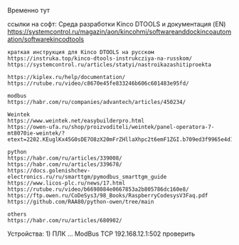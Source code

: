 Временно тут


ссылки на софт:
    Среда разработки Kinco DTOOLS и документация (EN)
    https://systemcontrol.ru/magazin/aon/kincohmi/softwareanddockincoautomation/softwarekincodtools

    краткая инструкция для Kinco DTOOLS на русском
    https://instruka.top/kinco-dtools-instrukcziya-na-russkom/
    https://systemcontrol.ru/articles/statyi/nastroikazashitiproekta

    https://kiplex.ru/help/documentation/
    https://rutube.ru/video/c8670e45fe833246b606c601483e95fd/

    modbus
    https://habr.com/ru/companies/advantech/articles/450234/

    Weintek
    https://www.weintek.net/easybuilderpro.html
    https://owen-ufa.ru/shop/proizvoditeli/weintek/panel-operatora-7-mt8070ie-weintek/?etext=2202.KEuglKx45G0sDE7O8zX20mFrZHllaXhpc2t6emF1ZGI.b709ed3f9965e4d1c66fb8b7bfce73c7295501be&yclid=6394251974377996287

    python
    https://habr.com/ru/articles/339008/
    https://habr.com/ru/articles/339678/
    https://docs.golenishchev-electronics.ru/ru/smarttgm/pymodbus_smarttgm_guide
    https://www.licos-plc.ru/news/17.html
    https://rutube.ru/video/b6698084e0667853a2b805786dc160e8/
    https://ftp.owen.ru/CoDeSys3/98_Books/RaspberryCodesysV3Faq.pdf
    https://github.com/RAA80/python-owen/tree/main

    others
    https://habr.com/ru/articles/680902/

Устройства:
    1) ПЛК ...
    ModBus TCP 192.168.12.1:502 проверить
